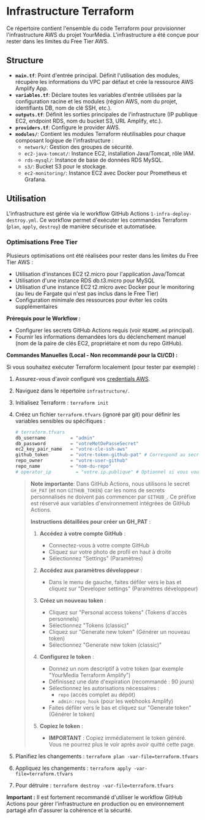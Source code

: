 # Infrastructure Terraform

Ce répertoire contient l'ensemble du code Terraform pour provisionner l'infrastructure AWS du projet YourMédia. L'infrastructure a été conçue pour rester dans les limites du Free Tier AWS.

## Structure

*   **`main.tf`**: Point d'entrée principal. Définit l'utilisation des modules, récupère les informations du VPC par défaut et crée la ressource AWS Amplify App.
*   **`variables.tf`**: Déclare toutes les variables d'entrée utilisées par la configuration racine et les modules (région AWS, nom du projet, identifiants DB, nom de clé SSH, etc.).
*   **`outputs.tf`**: Définit les sorties principales de l'infrastructure (IP publique EC2, endpoint RDS, nom du bucket S3, URL Amplify, etc.).
*   **`providers.tf`**: Configure le provider AWS.
*   **`modules/`**: Contient les modules Terraform réutilisables pour chaque composant logique de l'infrastructure :
    *   `network/`: Gestion des groupes de sécurité.
    *   `ec2-java-tomcat/`: Instance EC2, installation Java/Tomcat, rôle IAM.
    *   `rds-mysql/`: Instance de base de données RDS MySQL.
    *   `s3/`: Bucket S3 pour le stockage.
    *   `ec2-monitoring/`: Instance EC2 avec Docker pour Prometheus et Grafana.

## Utilisation

L'infrastructure est gérée via le workflow GitHub Actions `1-infra-deploy-destroy.yml`. Ce workflow permet d'exécuter les commandes Terraform (`plan`, `apply`, `destroy`) de manière sécurisée et automatisée.

### Optimisations Free Tier

Plusieurs optimisations ont été réalisées pour rester dans les limites du Free Tier AWS :

* Utilisation d'instances EC2 t2.micro pour l'application Java/Tomcat
* Utilisation d'une instance RDS db.t3.micro pour MySQL
* Utilisation d'une instance EC2 t2.micro avec Docker pour le monitoring (au lieu de Fargate qui n'est pas inclus dans le Free Tier)
* Configuration minimale des ressources pour éviter les coûts supplémentaires

**Prérequis pour le Workflow :**

*   Configurer les secrets GitHub Actions requis (voir `README.md` principal).
*   Fournir les informations demandées lors du déclenchement manuel (nom de la paire de clés EC2, propriétaire et nom du repo GitHub).

**Commandes Manuelles (Local - Non recommandé pour la CI/CD) :**

Si vous souhaitez exécuter Terraform localement (pour tester par exemple) :

1.  Assurez-vous d'avoir configuré vos [credentials AWS](https://docs.aws.amazon.com/cli/latest/userguide/cli-configure-quickstart.html).
2.  Naviguez dans le répertoire `infrastructure/`.
3.  Initialisez Terraform : `terraform init`
4.  Créez un fichier `terraform.tfvars` (ignoré par git) pour définir les variables sensibles ou spécifiques :
    ```tfvars
    # terraform.tfvars
    db_username         = "admin"
    db_password         = "votreMotDePasseSecret"
    ec2_key_pair_name   = "votre-cle-ssh-aws"
    github_token        = "votre-token-github-pat" # Correspond au secret GH_PAT dans GitHub Actions
    repo_owner          = "votre-user-github"
    repo_name           = "nom-du-repo"
    # operator_ip         = "votre.ip.publique" # Optionnel si vous voulez restreindre l'accès
    ```

    > **Note importante**: Dans GitHub Actions, nous utilisons le secret `GH_PAT` (et non `GITHUB_TOKEN`) car les noms de secrets personnalisés ne doivent pas commencer par `GITHUB_`. Ce préfixe est réservé aux variables d'environnement intégrées de GitHub Actions.
    >
    > **Instructions détaillées pour créer un GH_PAT** :
    >
    > 1. **Accédez à votre compte GitHub** :
    >    - Connectez-vous à votre compte GitHub
    >    - Cliquez sur votre photo de profil en haut à droite
    >    - Sélectionnez "Settings" (Paramètres)
    >
    > 2. **Accédez aux paramètres développeur** :
    >    - Dans le menu de gauche, faites défiler vers le bas et cliquez sur "Developer settings" (Paramètres développeur)
    >
    > 3. **Créez un nouveau token** :
    >    - Cliquez sur "Personal access tokens" (Tokens d'accès personnels)
    >    - Sélectionnez "Tokens (classic)"
    >    - Cliquez sur "Generate new token" (Générer un nouveau token)
    >    - Sélectionnez "Generate new token (classic)"
    >
    > 4. **Configurez le token** :
    >    - Donnez un nom descriptif à votre token (par exemple "YourMedia Terraform Amplify")
    >    - Définissez une date d'expiration (recommandé : 90 jours)
    >    - Sélectionnez les autorisations nécessaires :
    >      - `repo` (accès complet au dépôt)
    >      - `admin:repo_hook` (pour les webhooks Amplify)
    >    - Faites défiler vers le bas et cliquez sur "Generate token" (Générer le token)
    >
    > 5. **Copiez le token** :
    >    - **IMPORTANT** : Copiez immédiatement le token généré. Vous ne pourrez plus le voir après avoir quitté cette page.
5.  Planifiez les changements : `terraform plan -var-file=terraform.tfvars`
6.  Appliquez les changements : `terraform apply -var-file=terraform.tfvars`
7.  Pour détruire : `terraform destroy -var-file=terraform.tfvars`

**Important :** Il est fortement recommandé d'utiliser le workflow GitHub Actions pour gérer l'infrastructure en production ou en environnement partagé afin d'assurer la cohérence et la sécurité.
